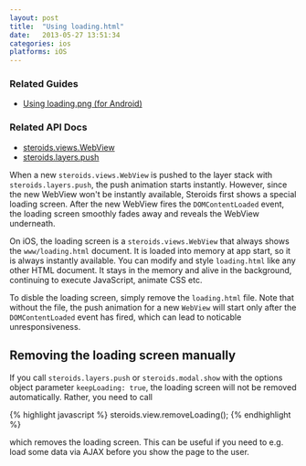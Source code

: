 ```yaml
---
layout: post
title:  "Using loading.html"
date:   2013-05-27 13:51:34
categories: ios
platforms: iOS
---
```


### Related Guides
* [Using loading.png (for Android)][loading-png]

### Related API Docs
* [steroids.views.WebView][views-webview-api]
* [steroids.layers.push][layers-push-api]

When a new `steroids.views.WebView` is pushed to the layer stack with `steroids.layers.push`, the push animation starts instantly. However, since the new WebView won't be instantly available, Steroids first shows a special loading screen. After the new WebView fires the `DOMContentLoaded` event, the loading screen smoothly fades away and reveals the WebView underneath.

On iOS, the loading screen is a `steroids.views.WebView` that always shows the `www/loading.html` document. It is loaded into memory at app start, so it is always instantly available. You can modify and style `loading.html` like any other HTML document. It stays in the memory and alive in the background, continuing to execute JavaScript, animate CSS etc.

To disble the loading screen, simply remove the `loading.html` file. Note that without the file, the push animation for a new `WebView` will start only after the `DOMContentLoaded` event has fired, which can lead to noticable unresponsiveness.

## Removing the loading screen manually

If you call `steroids.layers.push` or `steroids.modal.show` with the options object parameter `keepLoading: true`, the loading screen will not be removed automatically. Rather, you need to call

{% highlight javascript %}
steroids.view.removeLoading();
{% endhighlight %}

which removes the loading screen. This can be useful if you need to e.g. load some data via AJAX before you show the page to the user.

[layers-push-api]: http://docs.appgyver.com/en/edge/steroids_Steroids%20Native%20UI_steroids.layers_layers.push.md.html#steroids.layers.push
[loading-png]: /steroids/guides/android/loading-png/
[views-webview-api]: http://docs.appgyver.com/en/edge/steroids_Steroids%20Native%20UI_steroids.views_views.WebView.md.html#steroids.views.WebView